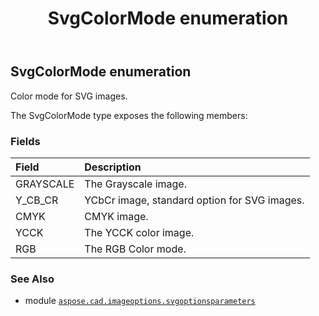 ﻿---
title: SvgColorMode enumeration
second_title: Aspose.CAD for Python via .NET API References
description: 
type: docs
weight: 40
url: /python-net/aspose.cad.imageoptions.svgoptionsparameters/svgcolormode/
is_root: false
---

## SvgColorMode enumeration

Сolor mode for SVG images.



The SvgColorMode type exposes the following members:

### Fields
| Field | Description |
| :- | :- |
| GRAYSCALE | The Grayscale image. |
| Y_CB_CR | YCbCr image, standard option for SVG images. |
| CMYK | CMYK image. |
| YCCK | The YCCK color image. |
| RGB | The RGB Color mode. |



### See Also
* module [`aspose.cad.imageoptions.svgoptionsparameters`](..)
